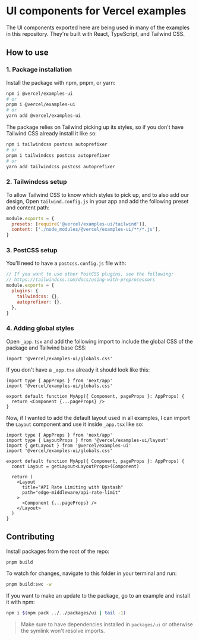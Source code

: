 # UI components for Vercel examples

The UI components exported here are being used in many of the examples in this repository. They're built with React, TypeScript, and Tailwind CSS.

## How to use

### 1. Package installation

Install the package with npm, pnpm, or yarn:

```bash
npm i @vercel/examples-ui
# or
pnpm i @vercel/examples-ui
# or
yarn add @vercel/examples-ui
```

The package relies on Tailwind picking up its styles, so if you don't have Tailwind CSS already install it like so:

```bash
npm i tailwindcss postcss autoprefixer
# or
pnpm i tailwindcss postcss autoprefixer
# or
yarn add tailwindcss postcss autoprefixer
```

### 2. Tailwindcss setup

To allow Tailwind CSS to know which styles to pick up, and to also add our design, Open `tailwind.config.js` in your app and add the following preset and content path:

```js
module.exports = {
  presets: [require('@vercel/examples-ui/tailwind')],
  content: ['./node_modules/@vercel/examples-ui/**/*.js'],
}
```

### 3. PostCSS setup

You'll need to have a `postcss.config.js` file with:

```js
// If you want to use other PostCSS plugins, see the following:
// https://tailwindcss.com/docs/using-with-preprocessors
module.exports = {
  plugins: {
    tailwindcss: {},
    autoprefixer: {},
  },
}
```

### 4. Adding global styles

Open `_app.tsx` and add the following import to include the global CSS of the package and Tailwind base CSS:

```tsx
import '@vercel/examples-ui/globals.css'
```

If you don't have a `_app.tsx` already it should look like this:

```tsx
import type { AppProps } from 'next/app'
import '@vercel/examples-ui/globals.css'

export default function MyApp({ Component, pageProps }: AppProps) {
  return <Component {...pageProps} />
}
```

Now, if I wanted to add the default layout used in all examples, I can import the `Layout` component and use it inside `_app.tsx` like so:

```tsx
import type { AppProps } from 'next/app'
import type { LayoutProps } from '@vercel/examples-ui/layout'
import { getLayout } from '@vercel/examples-ui'
import '@vercel/examples-ui/globals.css'

export default function MyApp({ Component, pageProps }: AppProps) {
  const Layout = getLayout<LayoutProps>(Component)

  return (
    <Layout
      title="API Rate Limiting with Upstash"
      path="edge-middleware/api-rate-limit"
    >
      <Component {...pageProps} />
    </Layout>
  )
}
```

## Contributing

Install packages from the root of the repo:

```bash
pnpm build
```

To watch for changes, navigate to this folder in your terminal and run:

```bash
pnpm build:swc -w
```

If you want to make an update to the package, go to an example and install it with npm:

```bash
npm i $(npm pack ../../packages/ui | tail -1)
```

> Make sure to have dependencies installed in `packages/ui` or otherwise the symlink won't resolve imports.

